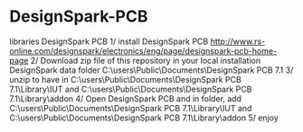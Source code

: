 # DesignSpark-PCB
libraries DesignSpark PCB
1/ install DesignSpark PCB http://www.rs-online.com/designspark/electronics/eng/page/designspark-pcb-home-page 
2/ Download zip file of this repository in your local installation DesignSpark data folder  C:\users\Public\Documents\DesignSpark PCB 7.1
3/ unzip to have in C:\users\Public\Documents\DesignSpark PCB 7.1\Library\IUT and C:\users\Public\Documents\DesignSpark PCB 7.1\Library\addon
4/ Open DesignSpark PCB and in folder, add C:\users\Public\Documents\DesignSpark PCB 7.1\Library\IUT and  C:\users\Public\Documents\DesignSpark PCB 7.1\Library\addon
5/ enjoy
